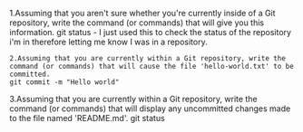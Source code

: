 1.Assuming that you aren't sure whether you're currently inside of a Git repository, write the command (or commands) that will give you this information.
	git status - I just used this to check the status of the repository i'm in therefore letting me know I was in a repository.

    2.Assuming that you are currently within a Git repository, write the command (or commands) that will cause the file 'hello-world.txt' to be committed.
	git commit -m "Hello world"

    
3.Assuming that you are currently within a Git repository, write the command (or commands) that will display any uncommitted changes made to the file named 'README.md'.
	git status